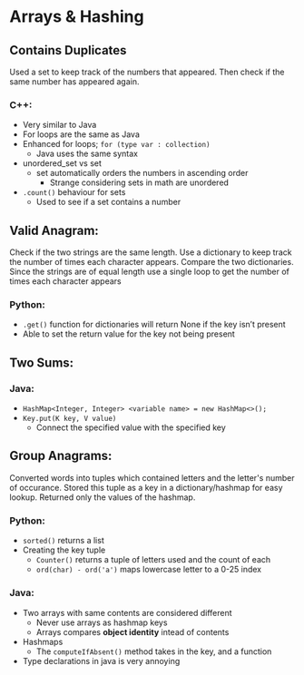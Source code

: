 # Arrays & Hashing 

## Contains Duplicates 
Used a set to keep track of the numbers that appeared. Then check if the same number has appeared again.  
### C++: 
-	Very similar to Java
-	For loops are the same as Java
-	Enhanced for loops; `for (type var : collection)`
    - Java uses the same syntax 
-	unordered_set vs set
    - set automatically orders the numbers in ascending order
        - Strange considering sets in math are unordered 
-	`.count()` behaviour for sets
    - Used to see if a set contains a number 


## Valid Anagram: 
Check if the two strings are the same length. Use a dictionary to keep track the number of times each character appears. Compare the two dictionaries. Since the strings are of equal length use a single loop to get the number of times each character appears
### Python: 
-	`.get()` function for dictionaries will return None if the key isn’t present
-	Able to set the return value for the key not being present


## Two Sums: 
### Java: 
-	`HashMap<Integer, Integer> <variable name> = new HashMap<>();`
-	`Key.put(K key, V value)`
    - Connect the specified value with the specified key


## Group Anagrams: 
Converted words into tuples which contained letters and the letter's number of occurance. Stored this tuple as a key in a dictionary/hashmap for easy lookup. Returned only the values of the hashmap. 
### Python: 
- `sorted()` returns a list
- Creating the key tuple  
    - `Counter()` returns a tuple of letters used and the count of each 
    - `ord(char) - ord('a')` maps lowercase letter to a 0-25 index  
### Java: 
- Two arrays with same contents are considered different 
    - Never use arrays as hashmap keys
    - Arrays compares **object identity** intead of contents 
- Hashmaps
    - The `computeIfAbsent()` method takes in the key, and a function 
- Type declarations in java is very annoying